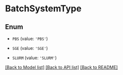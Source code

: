 # BatchSystemType

## Enum

- `PBS` (value: `'PBS'`)

- `SGE` (value: `'SGE'`)

- `SLURM` (value: `'SLURM'`)

[[Back to Model list]](../README.md#documentation-for-models) [[Back to API list]](../README.md#documentation-for-api-endpoints) [[Back to README]](../README.md)
